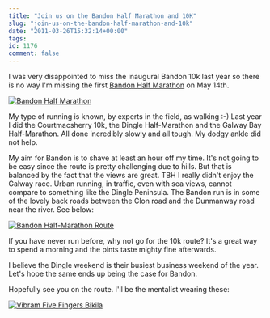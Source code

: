 ```yaml
---
title: "Join us on the Bandon Half Marathon and 10K"
slug: "join-us-on-the-bandon-half-marathon-and-10k"
date: "2011-03-26T15:32:14+00:00"
tags:
id: 1176
comment: false
---
```


I was very disappointed to miss the inaugural Bandon 10k last year so there is no way I'm missing the first [Bandon Half Marathon](http://www.bandonhalfmarathon.com/) on May 14th.

[![](http://www.bandonhalfmarathon.com/wp-content/themes/LOP/img/logo.png "Bandon Half Marathon")](http://www.bandonhalfmarathon.com/)

My type of running is known, by experts in the field, as walking :-) Last year I did the Courtmacsherry 10k, the Dingle Half-Marathon and the Galway Bay Half-Marathon. All done incredibly slowly and all tough. My dodgy ankle did not help.

My aim for Bandon is to shave at least an hour off my time. It's not going to be easy since the route is pretty challenging due to hills. But that is balanced by the fact that the views are great. TBH I really didn't enjoy the Galway race. Urban running, in traffic, even with sea views, cannot compare to something like the Dingle Peninsula. The Bandon run is in some of the lovely back roads between the Clon road and the Dunmanway road near the river. See below:

[![](http://conoroneill.com.s3.amazonaws.com/wp-content/uploads/2011/03/half-marathon.jpg "Bandon Half-Marathon Route")](http://www.bandonhalfmarathon.com/courses/)

If you have never run before, why not go for the 10k route? It's a great way to spend a morning and the pints taste mighty fine afterwards.

I believe the Dingle weekend is their busiest business weekend of the year. Let's hope the same ends up being the case for Bandon.

Hopefully see you on the route. I'll be the mentalist wearing these:

[![](http://conoroneill.com.s3.amazonaws.com/wp-content/uploads/2011/03/bikila-300x218.jpg "Vibram Five Fingers Bikila")](http://www.johnbuckleysports.com/products/params/2/1173/607)
